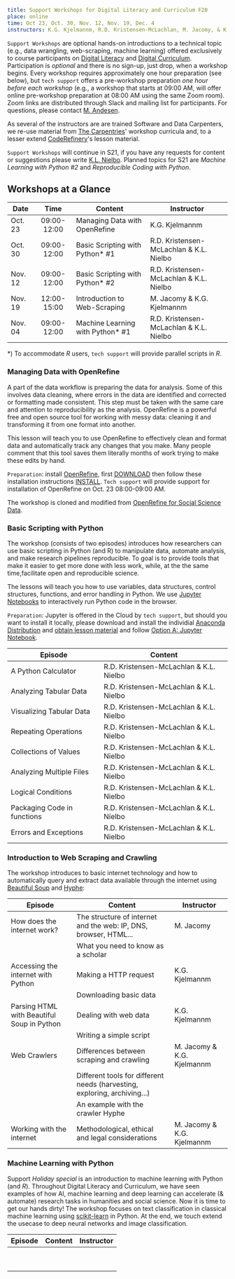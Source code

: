 ```yaml
title: Support Workshops for Digital Literacy and Curriculum F20
place: online
time: Oct 23, Oct. 30, Nov. 12, Nov. 19, Dec. 4
instructors: K.G. Kjelmannm, R.D. Kristensen-McLachlan, M. Jacomy, & K.L. Nielbo
```

`Support Workshops` are optional hands-on introductions to a technical topic (e.g., data wrangling, web-scraping, machine learning) offered exclusively to course participants on [Digital Literacy](https://dighumlab.org/dl/) and [Digital Curriculum](https://dighumlab.org/dc/). Participation is _optional_ and there is no sign-up, just drop, when a workshop begins. Every workshop requires approximately one hour preparation (see below), but `tech support` offers a pre-workshop preparation _one hour before each workshop_ (e.g., a workshop that starts at 09:00 AM, will offer online pre-workshop preparation at 08:00 AM using the same Zoom room). Zoom links are distributed through Slack and mailing list for participants. For questions, please contact [M. Andesen](mailto:m.andersen@au.dk?subject=[DL2]%20Support%20Workshops%20F20).

As several of the instructors are are trained Software and Data Carpenters, we re-use material from [The Carpentries](https://carpentries.org/)' workshop curricula and, to a lesser extend [CodeRefinery](https://coderefinery.org/)'s lesson material.

`Support Workshops` will continue in S21, if you have any requests for content or suggestions please write [K.L. Nielbo](mailto:kln@cas.au.dk?subject=[DL2]%20Support%20Workshops%20F20). Planned topics for S21 are _Machine Learning with Python #2_ and _Reproducible Coding with Python_.

## Workshops at a Glance ##
| Date    | Time        | Content             | Instructor          |
| ------- |:-----------:|---------------------| ------------------ |
| Oct. 23 | 09:00-12:00 | Managing Data with OpenRefine | K.G. Kjelmannm |
| Oct. 30 | 09:00-12:00 | Basic Scripting with Python* #1 | R.D. Kristensen-McLachlan & K.L. Nielbo |
| Nov. 12 | 09:00-12:00 | Basic Scripting with Python* #2 | R.D. Kristensen-McLachlan & K.L. Nielbo |
| Nov. 19 | 12:00-15:00 | Introduction to Web-Scraping | M. Jacomy & K.G. Kjelmannm |
| Nov. 04 | 09:00-12:00 | Machine Learning with Python* #1 | R.D. Kristensen-McLachlan & K.L. Nielbo |

*) To accommodate _R_ users, `tech support` will provide parallel scripts in _R_.

### Managing Data with OpenRefine ###

A part of the data workflow is preparing the data for analysis. Some of this involves data cleaning, where errors in the data are identified and corrected or formatting made consistent. This step must be taken with the same care and attention to reproducibility as the analysis. OpenRefine is a powerful free and open source tool for working with messy data: cleaning it and transforming it from one format into another.

This lesson will teach you to use OpenRefine to effectively clean and format data and automatically track any changes that you make. Many people comment that this tool saves them literally months of work trying to make these edits by hand.

`Preparation`: install [OpenRefine](https://openrefine.org/), first [DOWNLOAD](https://openrefine.org/download.html) then follow these installation instructions [INSTALL](https://datacarpentry.org/openrefine-socialsci/setup.html). `Tech support` will provide support for installation of OpenRefine on Oct. 23 08:00-09:00 AM.

The workshop is cloned and modified from [OpenRefine for Social Science Data](https://datacarpentry.org/openrefine-socialsci/).

### Basic Scripting with Python ###

The workshop (consists of two episodes) introduces how researchers can use basic scripting in Python (and R) to manipulate data, automate analysis, and make research pipelines reproducible. To goal is to provide tools that make it easier to get more done with less work, while, at the the same time,facilitate open and reproducible science.

The lessons will teach you how to use variables, data structures, control structures, functions, and error handling in Python. We use [Jupyter Notebooks](https://jupyter.org/) to interactively run Python code in the browser.   

`Preparation`: Jupyter is offered in the Cloud by `tech support`, but should you want to install it locally, please download and install the individial [Anaconda Distribution](https://www.anaconda.com/products/individual) and [obtain lesson material](https://swcarpentry.github.io/python-novice-inflammation/setup.html) and follow [Option A: Jupyter Notebook](https://swcarpentry.github.io/python-novice-inflammation/setup.html).

| Episode | Content |
| ------ |-------|
| A Python Calculator  | R.D. Kristensen-McLachlan & K.L. Nielbo |
| Analyzing Tabular Data  | R.D. Kristensen-McLachlan & K.L. Nielbo |
| Visualizing Tabular Data  | R.D. Kristensen-McLachlan & K.L. Nielbo |
| Repeating Operations  | R.D. Kristensen-McLachlan & K.L. Nielbo |
| Collections of Values  | R.D. Kristensen-McLachlan & K.L. Nielbo |
| Analyzing Multiple Files  | R.D. Kristensen-McLachlan & K.L. Nielbo |
| Logical Conditions  | R.D. Kristensen-McLachlan & K.L. Nielbo |
| Packaging Code in functions  | R.D. Kristensen-McLachlan & K.L. Nielbo |
| Errors and Exceptions  | R.D. Kristensen-McLachlan & K.L. Nielbo |



### Introduction to Web Scraping and Crawling ###

The workshop introduces to basic internet technology and how to automatically query and extract data available through the internet using [Beautiful Soup](https://www.crummy.com/software/BeautifulSoup/) and [Hyphe](https://hyphe.medialab.sciences-po.fr/):

| Episode | Content | Instructor |
| ------ |-------|------------|
| How does the internet work? | The structure of internet and the web: IP, DNS, browser, HTML...   | M. Jacomy |
|  | What you need to know as a scholar   |   |
| Accessing the internet with Python | Making a HTTP request | K.G. Kjelmannm |
|  | Downloading basic data |   |
| Parsing HTML with Beautiful Soup in Python | Dealing with web data | K.G. Kjelmannm |
|  | Writing a simple script |   |
| Web Crawlers | Differences between scraping and crawling  | M. Jacomy & K.G. Kjelmannm |
|  | Different tools for different needs (harvesting, exploring, archiving...) |   |
|  | An example with the crawler Hyphe |   |
| Working with the internet | Methodological, ethical and legal considerations |  M. Jacomy & K.G. Kjelmannm |

### Machine Learning with Python ###

Support _Holiday special_ is an introduction to machine learning with Python (and _R_). Throughout Digital Literacy and Curriculum, we have seen examples of how AI, machine learning and deep learning can accelerate (& automate) research tasks in humanities and social science. Now it is time to get our hands dirty! The workshop focuses on text classification in classical machine learning using [scikit-learn](https://scikit-learn.org/stable/) in Python. At the end, we touch extend the usecase to deep neural networks and image classification.

| Episode | Content | Instructor |
| ------ |-------|------------|
|   |   |   |
|   |   |   |
|   |   |   |
|   |   |   |
|   |   |   |
|   |   |   |
|   |   |   |
|   |   |   |
|   |   |   |
